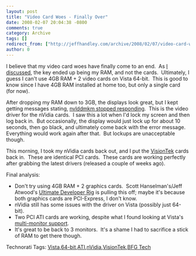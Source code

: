 ```yaml
---
layout: post
title: "Video Card Woes - Finally Over"
date: 2008-02-07 20:04:38 -0800
comments: true
category: Archive
tags: []
redirect_from: ["http://jeffhandley.com/archive/2008/02/07/video-card-woes---finally-over.aspx"].aspx
author: 0
---
```

<!-- more -->
<p>I believe that my video card woes have finally come to an end.  As <a href="http://blog.jeffhandley.com/archive/2008/02/04/video-card-woes---up-to-3-screens-down-to.aspx" target="_blank">I discussed</a>, the key ended up being my RAM, and not the cards.  Ultimately, I guess I can't use 4GB RAM + 2 video cards on Vista 64-bit.  This is good to know since I have 4GB RAM installed at home too, but only a single card (for now).</p>  <p>After dropping my RAM down to 3GB, the displays look great, but I kept getting messages stating, <a href="http://www.google.com/search?q=nvlddmkm+driver+stopped&amp;rls=com.microsoft:*:IE-SearchBox&amp;ie=UTF-8&amp;oe=UTF-8&amp;sourceid=ie7" target="_blank">nvlddmkm stopped responding</a>.  This is the video driver for the nVidia cards.  I saw this a lot when I'd lock my screen and then log back in.  But occasionally, the display would just lock up for about 10 seconds, then go black, and ultimately come back with the error message.  Everything would work again after that.  But lockups are unacceptable though.</p>  <p>This morning, I took my nVidia cards back out, and I put the <a href="http://blog.jeffhandley.com/Tags/VisionTek/default.aspx" target="_blank">VisionTek</a> cards back in.  These are identical PCI cards.  These cards are working perfectly after grabbing the latest drivers (released a couple of weeks ago).</p>  <p>Final analysis:</p>  <ul>   <li>Don't try using 4GB RAM + 2 graphics cards.  Scott Hanselman's/Jeff Atwood's <a href="http://www.hanselman.com/blog/TheCodingHorrorUltimateDeveloperRigThrowdownPart2.aspx" target="_blank">Ultimate Developer Rig</a> is pulling this off; maybe it's because both graphics cards are PCI-Express, I don't know.</li>    <li>nVidia still has some issues with the driver on Vista (possibly just 64-bit).</li>    <li>Two PCI ATI cards are working, despite what I found looking at Vista's <a href="http://blog.jeffhandley.com/archive/2008/01/12/multi-monitor-support---a-new-clue.aspx" target="_blank">multi-monitor support</a>.</li>    <li>It's great to be back to 3 monitors.  It's a shame I had to sacrifice a stick of RAM to get there though.</li> </ul>  <div class="wlWriterSmartContent" id="scid:0767317B-992E-4b12-91E0-4F059A8CECA8:97e3a9ee-e9aa-48bc-a00d-a50c2f8b4fd4" style="padding-right: 0px; display: inline; padding-left: 0px; padding-bottom: 0px; margin: 0px; padding-top: 0px">Technorati Tags: <a href="http://technorati.com/tags/Vista" rel="tag">Vista</a>,<a href="http://technorati.com/tags/64-bit" rel="tag">64-bit</a>,<a href="http://technorati.com/tags/ATI" rel="tag">ATI</a>,<a href="http://technorati.com/tags/nVidia" rel="tag">nVidia</a>,<a href="http://technorati.com/tags/VisionTek" rel="tag">VisionTek</a>,<a href="http://technorati.com/tags/BFG%20Tech" rel="tag">BFG Tech</a></div>

